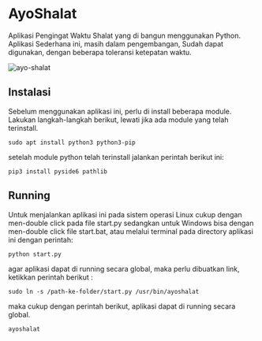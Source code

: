 # AyoShalat
Aplikasi Pengingat Waktu Shalat yang di bangun menggunakan Python. Aplikasi Sederhana ini, masih dalam pengembangan, Sudah dapat digunakan, dengan beberapa toleransi ketepatan waktu.

![ayo-shalat](https://user-images.githubusercontent.com/3039273/110239515-d4a0a400-7f79-11eb-8709-161a03af465f.png)


## Instalasi

Sebelum menggunakan aplikasi ini, perlu di install beberapa module. Lakukan langkah-langkah berikut, lewati jika ada module yang telah terinstall.

```
sudo apt install python3 python3-pip
```

setelah module python telah terinstall jalankan perintah berikut ini:

```
pip3 install pyside6 pathlib
```

## Running
Untuk menjalankan aplikasi ini pada sistem operasi Linux cukup dengan men-double click pada file start.py sedangkan untuk Windows bisa dengan men-double click file start.bat, atau melalui terminal pada directory aplikasi ini dengan perintah:

```
python start.py
```

agar aplikasi dapat di running secara global, maka perlu dibuatkan link, ketikkan perintah berikut :

```
sudo ln -s /path-ke-folder/start.py /usr/bin/ayoshalat
```

maka cukup dengan perintah berikut, aplikasi dapat di running secara global.

```
ayoshalat
```



